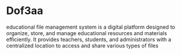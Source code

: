 # Dof3aa
educational file management system is a digital platform designed to organize, store, and manage educational resources and materials efficiently. It provides teachers, students, and administrators with a centralized location to access and share various types of files
